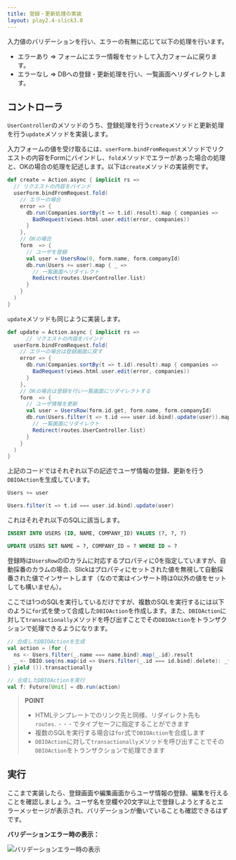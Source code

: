 ```yaml
---
title: 登録・更新処理の実装
layout: play2.4-slick3.0
---
```


入力値のバリデーションを行い、エラーの有無に応じて以下の処理を行います。

* エラーあり ⇒ フォームにエラー情報をセットして入力フォームに戻ります。
* エラーなし ⇒ DBへの登録・更新処理を行い、一覧画面へリダイレクトします。

## コントローラ

`UserController`のメソッドのうち、登録処理を行う`create`メソッドと更新処理を行う`update`メソッドを実装します。

入力フォームの値を受け取るには、`userForm.bindFromRequest`メソッドでリクエストの内容をFormにバインドし、`fold`メソッドでエラーがあった場合の処理と、OKの場合の処理を記述します。以下は`create`メソッドの実装例です。

```scala
def create = Action.async { implicit rs =>
  // リクエストの内容をバインド
  userForm.bindFromRequest.fold(
    // エラーの場合
    error => {
      db.run(Companies.sortBy(t => t.id).result).map { companies =>
        BadRequest(views.html.user.edit(error, companies))
      }
    },
    // OKの場合
    form  => {
      // ユーザを登録
      val user = UsersRow(0, form.name, form.companyId)
      db.run(Users += user).map { _ =>
        // 一覧画面へリダイレクト
        Redirect(routes.UserController.list)
      }
    }
  )
}
```

`update`メソッドも同じように実装します。

```scala
def update = Action.async { implicit rs =>
      // リクエストの内容をバインド
  userForm.bindFromRequest.fold(
    // エラーの場合は登録画面に戻す
    error => {
      db.run(Companies.sortBy(t => t.id).result).map { companies =>
        BadRequest(views.html.user.edit(error, companies))
      }
    },
    // OKの場合は登録を行い一覧画面にリダイレクトする
    form  => {
      // ユーザ情報を更新
      val user = UsersRow(form.id.get, form.name, form.companyId)
      db.run(Users.filter(t => t.id === user.id.bind).update(user)).map { _ =>
        // 一覧画面にリダイレクト
        Redirect(routes.UserController.list)
      }
    }
  )
}
```

上記のコードではそれぞれ以下の記述でユーザ情報の登録、更新を行う`DBIOAction`を生成しています。

```scala
Users += user

Users.filter(t => t.id === user.id.bind).update(user)
```

これはそれぞれ以下のSQLに該当します。

```sql
INSERT INTO USERS (ID, NAME, COMPANY_ID) VALUES (?, ?, ?)

UPDATE USERS SET NAME = ?, COMPANY_ID = ? WHERE ID = ?
```

登録時は`UsersRow`のIDカラムに対応するプロパティに0を指定していますが、自動採番のカラムの場合、Slickはプロパティにセットされた値を無視して自動採番された値でインサートします（なので実はインサート時は0以外の値をセットしても構いません）。

ここでは1つのSQLを実行しているだけですが、複数のSQLを実行するには以下のように`for`式を使って合成した`DBIOAction`を作成します。また、`DBIOAction`に対して`transactionally`メソッドを呼び出すことでその`DBIOAction`をトランザクションで処理できるようになります。

```scala
// 合成したDBIOActionを生成
val action = (for {
  ns <- Users.filter(_.name === name.bind).map(_.id).result
  _ <- DBIO.seq(ns.map(id => Users.filter(_.id === id.bind).delete): _*)
} yield ()).transactionally

// 合成したDBIOActionを実行
val f: Future[Unit] = db.run(action)
```

> **POINT**
>
> * HTMLテンプレートでのリンク先と同様、リダイレクト先も`routes.・・・`でタイプセーフに指定することができます
> * 複数のSQLを実行する場合は`for`式で`DBIOAction`を合成します
> * `DBIOAction`に対して`transactionally`メソッドを呼び出すことでその`DBIOAction`をトランザクションで処理できます

## 実行

ここまで実装したら、登録画面や編集画面からユーザ情報の登録、編集を行えることを確認しましょう。ユーザ名を空欄や20文字以上で登録しようとするとエラーメッセージが表示され、バリデーションが働いていることも確認できるはずです。

**バリデーションエラー時の表示：**

![バリデーションエラー時の表示](../images/play2.4-slick3.0/validation.png)
